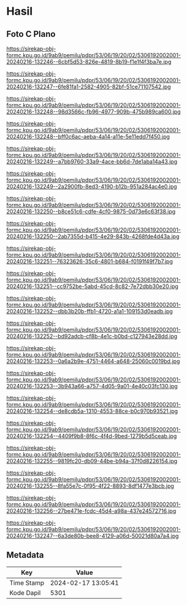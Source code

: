 # Hasil

## Foto C Plano

https://sirekap-obj-formc.kpu.go.id/9ab9/pemilu/pdpr/53/06/19/20/02/5306192002001-20240216-132246--6cbf5d53-826e-4819-8b19-f1e1f4f3ba7e.jpg

https://sirekap-obj-formc.kpu.go.id/9ab9/pemilu/pdpr/53/06/19/20/02/5306192002001-20240216-132247--6fe81fa1-2582-4905-82bf-51ce71107542.jpg

https://sirekap-obj-formc.kpu.go.id/9ab9/pemilu/pdpr/53/06/19/20/02/5306192002001-20240216-132248--98d3566c-fb96-4977-909b-475b989ca600.jpg

https://sirekap-obj-formc.kpu.go.id/9ab9/pemilu/pdpr/53/06/19/20/02/5306192002001-20240216-132248--bff0c6ac-aeba-4a14-a11e-5e11edd7f450.jpg

https://sirekap-obj-formc.kpu.go.id/9ab9/pemilu/pdpr/53/06/19/20/02/5306192002001-20240216-132249--a7bb9760-33a9-4ace-bb6d-7de1aba14a43.jpg

https://sirekap-obj-formc.kpu.go.id/9ab9/pemilu/pdpr/53/06/19/20/02/5306192002001-20240216-132249--2a2900fb-8ed3-4190-b12b-951a284ac4e0.jpg

https://sirekap-obj-formc.kpu.go.id/9ab9/pemilu/pdpr/53/06/19/20/02/5306192002001-20240216-132250--b8ce51c6-cdfe-4cf0-9875-0d73e6c63f38.jpg

https://sirekap-obj-formc.kpu.go.id/9ab9/pemilu/pdpr/53/06/19/20/02/5306192002001-20240216-132250--2ab7355d-b415-4e29-843b-4268fde4d43a.jpg

https://sirekap-obj-formc.kpu.go.id/9ab9/pemilu/pdpr/53/06/19/20/02/5306192002001-20240216-132251--76323626-35c6-4801-b684-f0191f49f7b7.jpg

https://sirekap-obj-formc.kpu.go.id/9ab9/pemilu/pdpr/53/06/19/20/02/5306192002001-20240216-132251--cc9752be-5abd-45cd-8c82-7e72dbb30e20.jpg

https://sirekap-obj-formc.kpu.go.id/9ab9/pemilu/pdpr/53/06/19/20/02/5306192002001-20240216-132252--dbb3b20b-ffb1-4720-a1a1-109153d0eadb.jpg

https://sirekap-obj-formc.kpu.go.id/9ab9/pemilu/pdpr/53/06/19/20/02/5306192002001-20240216-132252--bd92adcb-cf8b-4e1c-b0bd-c127943e28dd.jpg

https://sirekap-obj-formc.kpu.go.id/9ab9/pemilu/pdpr/53/06/19/20/02/5306192002001-20240216-132253--0a6a2b9e-4751-4464-a648-25060c0019bd.jpg

https://sirekap-obj-formc.kpu.go.id/9ab9/pemilu/pdpr/53/06/19/20/02/5306192002001-20240216-132253--3b943a66-a757-4d05-9a01-4e40c03fc130.jpg

https://sirekap-obj-formc.kpu.go.id/9ab9/pemilu/pdpr/53/06/19/20/02/5306192002001-20240216-132254--de8cdb5a-1310-4553-88ce-b0c970b93521.jpg

https://sirekap-obj-formc.kpu.go.id/9ab9/pemilu/pdpr/53/06/19/20/02/5306192002001-20240216-132254--4409f9b8-8f6c-4f4d-9bed-1279b5d5ceab.jpg

https://sirekap-obj-formc.kpu.go.id/9ab9/pemilu/pdpr/53/06/19/20/02/5306192002001-20240216-132255--9819fc20-db09-44be-b94a-37f0d8226154.jpg

https://sirekap-obj-formc.kpu.go.id/9ab9/pemilu/pdpr/53/06/19/20/02/5306192002001-20240216-132255--8fa55e7c-0f95-4f22-8893-8df1477e3bcb.jpg

https://sirekap-obj-formc.kpu.go.id/9ab9/pemilu/pdpr/53/06/19/20/02/5306192002001-20240216-132256--27be471e-fcdc-45d4-a98a-437e24572716.jpg

https://sirekap-obj-formc.kpu.go.id/9ab9/pemilu/pdpr/53/06/19/20/02/5306192002001-20240216-132247--6a3de80b-bee8-4129-a06d-50021d80a7a4.jpg


## Metadata

| Key        | Value               |
| ---------- | ------------------- |
| Time Stamp | 2024-02-17 13:05:41 |
| Kode Dapil | 5301                |



